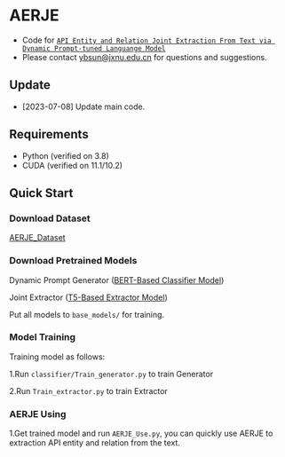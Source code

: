 # AERJE

- Code for [``API Entity and Relation Joint Extraction From Text via Dynamic Prompt-tuned Languange Model``](https://dl.acm.org/doi/10.1145/3607188)
- Please contact ybsun@jxnu.edu.cn for questions and suggestions.

## Update
- [2023-07-08] Update main code.

## Requirements
- Python (verified on 3.8)
- CUDA (verified on 11.1/10.2)

## Quick Start

### Download Dataset
[AERJE_Dataset](https://drive.google.com/file/d/1X6pQQhIspNHj2y6GlJaNW0bt3VaQjkXe/view)

### Download Pretrained Models
Dynamic Prompt Generator ([BERT-Based Classifier Model](https://huggingface.co/bert-base-uncased))

Joint Extractor ([T5-Based Extractor Model](https://drive.google.com/file/d/15OFkWw8kJA1k2g_zehZ0pxcjTABY2iF1/view))

Put all models to `base_models/` for training.

### Model Training

Training model as follows:

1.Run `classifier/Train_generator.py` to train Generator

2.Run `Train_extractor.py` to train Extractor

### AERJE Using

1.Get trained model and run `AERJE_Use.py`, you can quickly use AERJE to extraction API entity and relation from the text.
